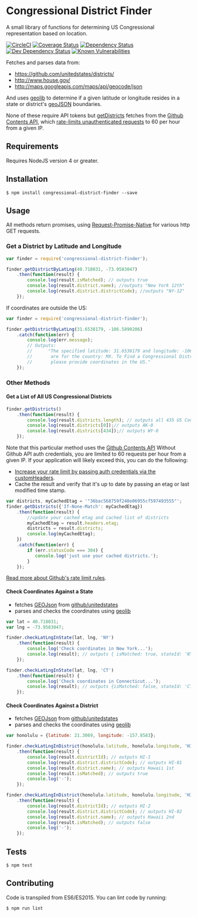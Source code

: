 # Congressional District Finder 
A small library of functions for determining US Congressional representation based on location.

[![CircleCI](https://circleci.com/gh/chrisdevwords/congressional-district-finder/tree/master.svg?style=shield)](https://circleci.com/gh/chrisdevwords/congressional-district-finder/tree/master)
[![Coverage Status](https://coveralls.io/repos/github/chrisdevwords/congressional-district-finder/badge.svg?branch=master)](https://coveralls.io/github/chrisdevwords/congressional-district-finder?branch=master)
[![Dependency Status](https://david-dm.org/chrisdevwords/congressional-district-finder.svg)](https://david-dm.org/chrisdevwords/congressional-district-finder)
[![Dev Dependency Status](https://david-dm.org/chrisdevwords/congressional-district-finder/dev-status.svg)](https://david-dm.org/chrisdevwords/congressional-district-finder?type=dev)
[![Known Vulnerabilities](https://snyk.io/test/github/chrisdevwords/congressional-district-finder/badge.svg)](https://snyk.io/test/github/chrisdevwords/congressional-district-finder)

Fetches and parses data from:
- https://github.com/unitedstates/districts/
- http://www.house.gov/
- http://maps.googleapis.com/maps/api/geocode/json

And uses [geolib](https://www.npmjs.com/package/geolib) to determine if a given latitude or longitude resides in a state 
or district's [geoJSON](http://geojson.org/) boundaries.

None of these require API tokens but [getDistricts](#get-a-list-of-all-us-congressional-districts) fetches from 
the [Github Contents API](https://developer.github.com/v3/repos/contents/), which [rate-limits unauthenticated requests](https://developer.github.com/v3/rate_limit/) to 60 per hour from a given IP.

## Requirements
Requires NodeJS version 4 or greater. 

## Installation
```
$ npm install congressional-district-finder --save
```

## Usage 

All methods return promises, using [Request-Promise-Native](https://www.npmjs.com/package/request-promise-native) for various http GET requests.

### Get a District by Latitude and Longitude

```js
var finder = require('congressional-district-finder');

finder.getDistrictByLatLng(40.718031, -73.9583047)
    .then(function(result) {
        console.log(result.isMatched); // outputs true
        console.log(result.district.name); //outputs "New York 12th"
        console.log(result.district.districtCode); //outputs "NY-12"
    });
```
If coordinates are outside the US:
```js
var finder = require('congressional-district-finder');

finder.getDistrictByLatLng(31.6538179, -106.5890206)
    .catch(function(err) {
        console.log(err.message);
        // Outputs:
        //      "The specified latitude: 31.6538179 and longitude: -106.5890206
        //       are for the country: MX. To Find a Congressional District,
        //       please provide coordinates in the US."
    });
```

### Other Methods

#### Get a List of All US Congressional Districts
```js
finder.getDistricts()
    .then(function(result) {
        console.log(result.districts.length); // outputs all 435 US Congressional Districts
        console.log(result.districts[0]);// outputs AK-0
        console.log(result.districts[434]);// outputs WY-0
    });
```
Note that this particular method uses the [Github Contents API](https://developer.github.com/v3/repos/contents/)
Without Github API auth credentials, you are limited to 60 requests per hour from a given IP.
If your application will likely exceed this, you can do the following:
- [Increase your rate limit by passing auth credentials via the customHeaders](https://developer.github.com/v3/#increasing-the-unauthenticated-rate-limit-for-oauth-applications).
- Cache the result and verify that it's up to date by passing an etag or last modified time stamp.

```js
var districts, myCachedEtag = '"36bac568759f240e06955cf597493555"';
finder.getDistricts({'If-None-Match': myCachedEtag})
    .then(function(result) {
        //update your cached etag and cached list of districts
        myCachedEtag = result.headers.etag;
        districts = result.districts;
        console.log(myCachedEtag);
    })
    .catch(function(err) {
        if (err.statusCode === 304) {
           console.log('just use your cached districts.');
        }
    });
```
[Read more about Github's rate limit rules](https://developer.github.com/v3/#rate-limiting).

#### Check Coordinates Against a State
- fetches [GEOJson](http://geojson.org/) from [github/unitedstates](https://github.com/unitedstates/districts/)
- parses and checks the coordinates using [geolib](https://www.npmjs.com/package/geolib)

```js
var lat = 40.718031;
var lng = -73.9583047;

finder.checkLatLngInState(lat, lng, 'NY')
    .then(function(result) {
        console.log('Check coordinates in New York...');
        console.log(result); // outputs { isMatched: true, stateId: 'NY', latitude: 40.718031, longitude: -73.9583047 }
    });

finder.checkLatLngInState(lat, lng, 'CT')
    .then(function(result) {
        console.log('Check coordinates in Connecticut...');
        console.log(result); // outputs {isMatched: false, stateId: 'CT',latitude: 40.718031, ongitude: -73.9583047 }
    });

```
#### Check Coordinates Against a District
- fetches [GEOJson](http://geojson.org/) from [github/unitedstates](https://github.com/unitedstates/districts/)
- parses and checks the coordinates using [geolib](https://www.npmjs.com/package/geolib)

```js
var honolulu = {latitude: 21.3069, longitude: -157.8583};

finder.checkLatLngInDistrict(honolulu.latitude, honolulu.longitude, 'HI-1')
    .then(function(result) {
        console.log(result.districtId); // outputs HI-1
        console.log(result.district.districtCode); // outputs HI-01
        console.log(result.district.name); // outputs Hawaii 1st
        console.log(result.isMatched); // outputs true
        console.log('-');
    });

finder.checkLatLngInDistrict(honolulu.latitude, honolulu.longitude, 'HI-2')
    .then(function(result) {
        console.log(result.districtId); // outputs HI-2
        console.log(result.district.districtCode); // outputs HI-02
        console.log(result.district.name); // outputs Hawaii 2nd
        console.log(result.isMatched); // outputs false
        console.log('-');
    });
```

## Tests
```
$ npm test
```

## Contributing 
Code is transpiled from ES6/ES2015. You can lint code by running:
```
$ npm run lint
```
